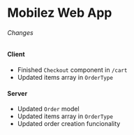 # Mobilez Web App

###### Changes

#### Client

- Finished `Checkout` component in `/cart`
- Updated items array in `OrderType`

#### Server

- Updated `Order` model
- Updated items array in `OrderType`
- Updated order creation funcionality
